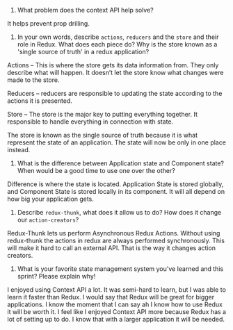 1. What problem does the context API help solve?

It helps prevent prop drilling.

1. In your own words, describe `actions`, `reducers` and the `store` and their role in Redux. What does each piece do? Why is the store known as a 'single source of truth' in a redux application?

Actions – This is where the store gets its data information from. They only describe what will happen. It doesn’t let the store know what changes were made to the store. 

Reducers – reducers are responsible to updating the state according to the actions it is presented.

Store – The store is the major key to putting everything together. It responsible to handle everything in connection with state.

The store is known as the single source of truth because it is what represent the state of an application. The state will now be only in one place instead. 


1. What is the difference between Application state and Component state? 
When would be a good time to use one over the other?

Difference is where the state is located. Application State is stored globally, and Component State is stored locally in its component. It will all depend on how big your application gets.

1. Describe `redux-thunk`, what does it allow us to do? How does it change our `action-creators`?

Redux-Thunk lets us perform Asynchronous Redux Actions. Without using redux-thunk the actions in redux are always performed synchronously. This will make it hard to call an external API. That is the way it changes action creators.

1. What is your favorite state management system you've learned and this sprint? Please explain why!

I enjoyed using Context API a lot. It was semi-hard to learn, but I was able to learn it faster than Redux. I would say that Redux will be great for bigger applications. I know the moment that I can say ah I know how to use Redux it will be worth it. I feel like I enjoyed Context API more because Redux has a lot of setting up to do. I know that with a larger application it will be needed. 